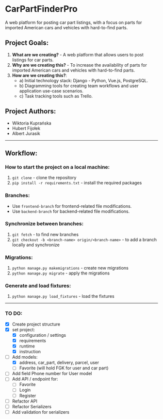 # CarPartFinderPro

A web platform for posting car part listings, with a focus on parts for imported American cars and vehicles with hard-to-find parts.

## Project Goals:

1. **What are we creating?** - A web platform that allows users to post listings for car parts.
2. **Why are we creating this?** - To increase the availability of parts for imported American cars and vehicles with hard-to-find parts.
3. **How are we creating this?**:
    - a) Initial technology stack: Django - Python, Vue.js, PostgreSQL.
    - b) Diagramming tools for creating team workflows and user application use-case scenarios.
    - c) Task tracking tools such as Trello.

## Project Authors:

- Wiktoria Kuprańska
- Hubert Fijołek
- Albert Jurasik

---

## Workflow:

### How to start the project on a local machine:
1. `git clone` - clone the repository
2. `pip install -r requirements.txt` - install the required packages

### Branches:
- Use `frontend-branch` for frontend-related file modifications.
- Use `backend-branch` for backend-related file modifications.

### Synchronize between branches:
1. `git fetch` - to find new branches
2. `git checkout -b <branch-name> origin/<branch-name>` - to add a branch locally and synchronize

### Migrations:
1. `python manage.py makemigrations` - create new migrations
2. `python manage.py migrate` - apply the migrations

### Generate and load fixtures:
1. `python manage.py load_fixtures` - load the fixtures


---

### TO DO:
- [x] Create project structure
- [x] set project: 
  - [x] configuration / settings 
  - [x] requirements
  - [x] runtime
  - [x] instruction
- [ ] Add models:
  - [x] address, car_part, delivery, parcel, user
  - [ ] Favorite (will hold FGK for user and car part)
- [ ] Add field Phone number for User model
- [ ] Add API / endpoint for:
  - [ ] Favorite
  - [ ] Login
  - [ ] Register
- [ ] Refactor API
- [ ] Refactor Serializers
- [ ] Add validation for serializers